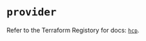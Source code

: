 # `provider`

Refer to the Terraform Registory for docs: [`hcp`](https://registry.terraform.io/providers/hashicorp/hcp/0.69.0/docs).
